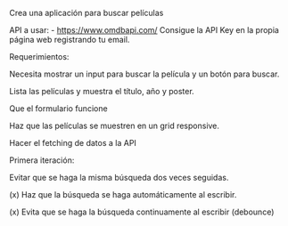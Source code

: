 Crea una aplicación para buscar películas

API a usar: - https://www.omdbapi.com/ Consigue la API Key en la propia página web registrando tu email.



Requerimientos:

 Necesita mostrar un input para buscar la película y un botón para buscar.

 Lista las películas y muestra el título, año y poster.

 Que el formulario funcione

 Haz que las películas se muestren en un grid responsive.

 Hacer el fetching de datos a la API

Primera iteración:

 Evitar que se haga la misma búsqueda dos veces seguidas.

(x) Haz que la búsqueda se haga automáticamente al escribir.

 (x) Evita que se haga la búsqueda continuamente al escribir (debounce)